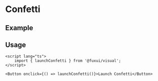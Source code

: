 <script lang="ts">
	import ConfettiExample from './Example.svelte';
</script>

# Confetti

## Example

<ConfettiExample />

## Usage

```svelte
<script lang="ts">
	import { launchConfetti } from '@fuxui/visual';
</script>

<Button onclick={() => launchConfetti()}>Launch Confetti</Button>
```